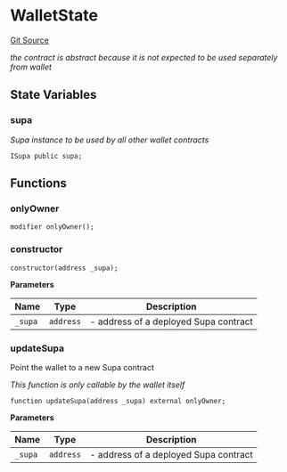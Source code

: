 # WalletState
[Git Source](https://github.com/supafinance/supa-foundry/blob/00eb35447ebc05e824f31afa1581898206764621/src/wallet/WalletState.sol)

*the contract is abstract because it is not expected to be used separately from wallet*


## State Variables
### supa
*Supa instance to be used by all other wallet contracts*


```solidity
ISupa public supa;
```


## Functions
### onlyOwner


```solidity
modifier onlyOwner();
```

### constructor


```solidity
constructor(address _supa);
```
**Parameters**

|Name|Type|Description|
|----|----|-----------|
|`_supa`|`address`|- address of a deployed Supa contract|


### updateSupa

Point the wallet to a new Supa contract

*This function is only callable by the wallet itself*


```solidity
function updateSupa(address _supa) external onlyOwner;
```
**Parameters**

|Name|Type|Description|
|----|----|-----------|
|`_supa`|`address`|- address of a deployed Supa contract|


